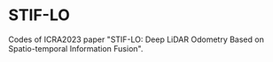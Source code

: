 # STIF-LO

Codes of ICRA2023 paper "STIF-LO: Deep LiDAR Odometry Based on Spatio-temporal Information Fusion".
